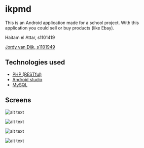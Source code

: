 # ikpmd

This is an Android application made for a school project. With this application you could sell or buy products (like Ebay).

Haitam el Attar, s1101419

[Jordy van Dijk, s1101949](https://github.com/williamvdijk) 

## Technologies used
+ [PHP (RESTful)](http://php.net/) 
+ [Android studio](https://developer.android.com/studio/)
+ [MySQL](https://www.mysql.com/)

## Screens
![alt text](https://i.imgur.com/U3h9MvZ.png)


![alt text](https://i.imgur.com/AOzdUo5.png)

![alt text](https://i.imgur.com/GbMe5tP.png)

![alt text](https://i.imgur.com/Ast80Fy.png)


